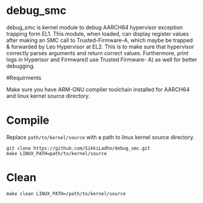 # debug_smc

debug_smc is kernel module to debug AARCH64 hypervisor exception trapping form EL1. This module, when loaded, can display register values after making an SMC call to Trusted-Firmware-A, which maybe be trapped & forwarded by Leo Hypervisor at EL2. This is to make sure that hypervisor correctly parses arguments and return correct values. Furthermore, print logs in Hyperisor and Firmware(I use Trusted Firmware- A) as well for better debugging. 

#Requirments

Make sure you have ARM-GNU compiler toolchain installed for AARCH64 and linux kernel source directory.

# Compile

Replace `path/to/kernel/source` with a path to linux kernel source directory.
```
git clone https://github.com/SikkiLadho/debug_smc.git
make LINUX_PATH=path/to/kernel/source
```

# Clean

`make clean LINUX_PATH=/path/to/kernel/source`
